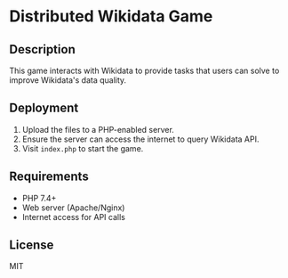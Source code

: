 # Distributed Wikidata Game

## Description
This game interacts with Wikidata to provide tasks that users can solve to improve Wikidata's data quality.

## Deployment
1. Upload the files to a PHP-enabled server.
2. Ensure the server can access the internet to query Wikidata API.
3. Visit `index.php` to start the game.

## Requirements
- PHP 7.4+
- Web server (Apache/Nginx)
- Internet access for API calls

## License
MIT
